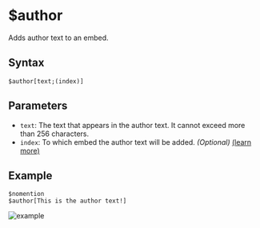 # $author
Adds author text to an embed.

## Syntax
```
$author[text;(index)]
```

## Parameters
- `text`: The text that appears in the author text. It cannot exceed more than 256 characters.
- `index`: To which embed the author text will be added. _(Optional)_ [(learn more)](../resources/embedIndexes.md)

## Example
```
$nomention
$author[This is the author text!]
```

![example](https://user-images.githubusercontent.com/113303649/209974279-9aec899d-bd01-4238-9e51-916129f87f92.png)
